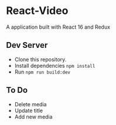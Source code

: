 # React-Video

A application built with React 16 and Redux

## Dev Server

* Clone this repository.
* Install dependencies `npm install`
* Run `npm run build:dev`

## To Do

* Delete media
* Update title
* Add new media
